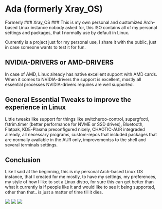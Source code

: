 

# Ada (formerly Xray_OS)
Formerly ### Xray_OS ### This is my own personal and customized Arch-based Linux instance nobody asked for, this ISO contains all of my personal settings and packages, that I normally use by default in Linux.

Currently is a project just for my personal use, I share it with the public, just in case someone wants to test it for fun.

## NVIDIA-DRIVERS or AMD-DRIVERS
In case of AMD, Linux already has native excellent support with AMD cards. When it comes to NVIDIA-drivers the support is excellent, mostly all essential processes NVIDIA-drivers requires are well supported.

## General Essential Tweaks to improve the experience in Linux
Little tweaks like support for things like switcheroo-control, supergfxctl, fstrim.timer (better performance for NVME or SSD drives), Bluetooth, Flatpak, KDE-Plasma preconfigured nicely, CHAOTIC-AUR integraded already, all necessary programs, custom-repos that included packages that are normally available in the AUR only, improvementss to the shell and several terminals settings.

## Conclusion
Like I said at the beginning, this is my personal Arch-based Linux OS instance, that I created for me mostly, to have my settings, my preferences, my style of how I like to set a Linux distro, for sure this can get better than what it currently is if people like it and would like to see it being supported, other than that.. is just a matter of time till it dies.

<img src="https://images2.imgbox.com/93/10/eHj7jhXu_o.png">

<img src="https://images2.imgbox.com/a5/e5/VcjlKerg_o.png">

<img src="https://images2.imgbox.com/91/a3/bmepo64s_o.jpg">
